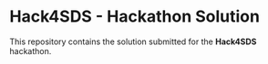 # Hack4SDS - Hackathon Solution

This repository contains the solution submitted for the **Hack4SDS** hackathon.
